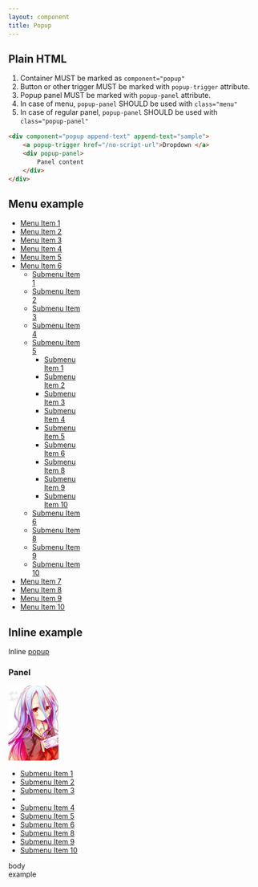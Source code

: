 ```yaml
---
layout: component
title: Popup
---
```



## Plain HTML

1. Container MUST be marked as `component="popup"`
2. Button or other trigger MUST be marked with `popup-trigger` attribute.
3. Popup panel MUST be marked with `popup-panel` attribute.
4. In case of menu, `popup-panel` SHOULD be used with `class="menu"`
5. In case of regular panel, `popup-panel` SHOULD be used with `class="popup-panel"`

```html
<div component="popup append-text" append-text="sample">
	<a popup-trigger href="/no-script-url">Dropdown </a>
	<div popup-panel>
		Panel content
	</div>
</div>
```

## Menu example

<nav style="width: 150px;">
	<ul class="menu">
		<li><a href="">Menu Item 1</a></li>
		<li><a href="">Menu Item 2</a></li>
		<li><a href="">Menu Item 3</a></li>
		<li><a href="">Menu Item 4</a></li>
		<li><a href="">Menu Item 5</a></li>
		<li component="popup" popup-aside="true">
			<a popup-trigger href="" class="btn btn-default">Menu Item 6</a>
			<ul popup-panel class="menu menu-default">
				<li><a href="">Submenu Item 1</a></li>
				<li class="active"><a href="">Submenu Item 2</a></li>
				<li><a href="">Submenu Item 3</a></li>
				<li><a href="">Submenu Item 4</a></li>
				<li component="popup" popup-aside="true">
					<a class="btn btn-default" popup-trigger href="">Submenu Item 5</a>
					<ul popup-panel class="menu menu-default">
						<li><a href="">Submenu Item 1</a></li>
						<li><a href="">Submenu Item 2</a></li>
						<li><a href="">Submenu Item 3</a></li>
						<li><a href="">Submenu Item 4</a></li>
						<li class="active"><a href="">Submenu Item 5</a></li>
						<li><a href="">Submenu Item 6</a></li>
						<li><a href="">Submenu Item 8</a></li>
						<li><a href="">Submenu Item 9</a></li>
						<li><a href="">Submenu Item 10</a></li>
					</ul>
				</li>
				<li><a href="">Submenu Item 6</a></li>
				<li><a href="">Submenu Item 8</a></li>
				<li><a href="">Submenu Item 9</a></li>
				<li><a href="">Submenu Item 10</a></li>
			</ul>
		</li>
		<li><a href="">Menu Item 7</a></li>
		<li><a href="">Menu Item 8</a></li>
		<li><a href="">Menu Item 9</a></li>
		<li><a href="">Menu Item 10</a></li>
	</ul>
</nav>

## Inline example

<div>
	Inline <span component="popup">
		<a popup-trigger="" href="" class="btn btn-default">popup</a>
		<div popup-panel="" class="popup-panel">
			<div class="popup-column">
				<h3>Panel</h3>
				<img src="thumb.jpg" />
			</div>
			<ul popup-panel class="popup-column menu menu-default menu-vertical">
				<li><a href="">Submenu Item 1</a></li>
				<li><a href="">Submenu Item 2</a></li>
				<li><a href="">Submenu Item 3</a></li>
				<li class="menu-separator"></li>
				<li><a href="">Submenu Item 4</a></li>
				<li class="active"><a href="">Submenu Item 5</a></li>
				<li><a href="">Submenu Item 6</a></li>
				<li><a href="">Submenu Item 8</a></li>
				<li><a href="">Submenu Item 9</a></li>
				<li><a href="">Submenu Item 10</a></li>
			</ul>
			<div class="popup-separator"></div>
			<div class="popup-column">
				body
			</div>
		</div>
	</span> example
</div>
